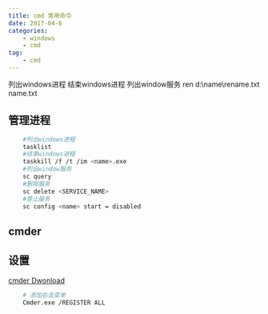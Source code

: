 ```yaml
---
title: cmd 常用命令
date: 2017-04-6
categories:
    - windows
    - cmd
tag:
    - cmd
---
```

列出windows进程 结束windows进程 列出window服务
ren d:\name\rename.txt name.txt
<!--more-->

## 管理进程

```bash
	#列出windows进程
	tasklist
	#结束windows进程
	taskkill /f /t /im <name>.exe
	#列出window服务
	sc query
	#删除服务
	sc delete <SERVICE_NAME>
    #禁止服务
    sc config <name> start = disabled
```

## cmder

## 设置
[cmder Dwonload](https://github.com/cmderdev/cmder/releases)

```bash
    # 添加右击菜单
    Cmder.exe /REGISTER ALL
```
